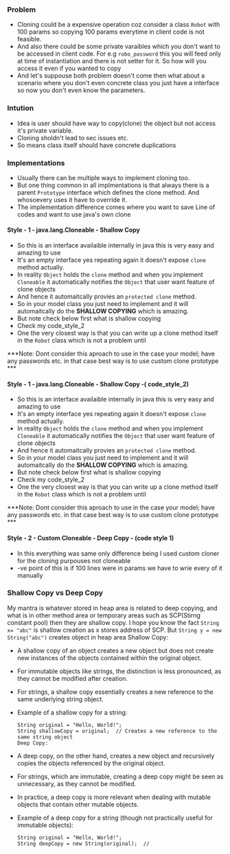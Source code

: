 ### Problem
* Cloning could be a expensive operation coz consider a class `Robot` with 100 params so copying 100 params everytime in client code is not feasible.
* And also there could be some private varaibles which you don't want to be accessed in client code. For e.g `robo_password` this you will feed only at time of instantiation and there is not setter for it. So how will you access it even if you wanted to copy
* And let's suppouse both problem doesn't come then what about a scenario where you don't even concrete class you just have a interface so now you don't even know the parameters. 

### Intution
* Idea is user should have way to copy(clone) the object but not access it's private variable.
* Cloning sholdn't lead to sec issues etc.
* So means class itself should have concrete duplications


### Implementations
* Usually there can be multiple ways to implement cloning too.
* But one thing common in all implmentations is that always there is a parent `Prototype` interface which defines the clone method. And whosoevery uses it have to override it.
* The implementation difference comes where you want to save Line of codes and want to use java's own clone 

#### Style - 1 - java.lang.Cloneable - Shallow Copy
* So this is an interface availaible internally in java this is very easy and amazing to use
* It's an empty interface yes repeating again it doesn't expose `clone` method actually.
* In reality `Object` holds the `clone` method and when you implement `Cloneable` it automatically notifies the `Object` that user want feature of clone objects
* And hence it automaitcally provies an `protected clone` method.
* So in your model class you just need to implement and it will automaitcally do the **SHALLOW COPYING** which is amazing. 
* But note check below first what is shallow copying 
* Check my code_style_2
* One the very closest way is that you can write up a clone method itself in the `Robot` class which is not a problem until

***Note: Dont consider this aproach to use in the case your model; have any passwords etc. in that case best way is to use custom clone prototype ***

#### Style - 1 - java.lang.Cloneable - Shallow Copy -( code_style_2)
* So this is an interface availaible internally in java this is very easy and amazing to use
* It's an empty interface yes repeating again it doesn't expose `clone` method actually.
* In reality `Object` holds the `clone` method and when you implement `Cloneable` it automatically notifies the `Object` that user want feature of clone objects
* And hence it automaitcally provies an `protected clone` method.
* So in your model class you just need to implement and it will automaitcally do the **SHALLOW COPYING** which is amazing. 
* But note check below first what is shallow copying 
* Check my code_style_2
* One the very closest way is that you can write up a clone method itself in the `Robot` class which is not a problem until

***Note: Dont consider this aproach to use in the case your model; have any passwords etc. in that case best way is to use custom clone prototype ***

#### Style - 2 - Custom Cloneable - Deep Copy - (code style 1)
* In this everything was same only difference being I used custom cloner for the cloning purpouses not cloneable
* -ve point of this is if 100 lines were in params we have to wrie every of it manually

### Shallow Copy vs Deep Copy
My mantra is whatever stored in heap area is related to deep copying, and what is in other method area or temporary areas such as SCP(Stirng constant pool) then they are shallow copy. I hope you know the fact `String x= "abc"` is shallow creation as x stores address of SCP. But `String y = new String("abc")` creates object in  heap area
Shallow Copy:

* A shallow copy of an object creates a new object but does not create new instances of the objects contained within the original object.
* For immutable objects like strings, the distinction is less pronounced, as they cannot be modified after creation.
* For strings, a shallow copy essentially creates a new reference to the same underlying string object.
* Example of a shallow copy for a string:
    ```
    String original = "Hello, World!";
    String shallowCopy = original;  // Creates a new reference to the same string object
    Deep Copy:
    ```


* A deep copy, on the other hand, creates a new object and recursively copies the objects referenced by the original object.
* For strings, which are immutable, creating a deep copy might be seen as unnecessary, as they cannot be modified.
* In practice, a deep copy is more relevant when dealing with mutable objects that contain other mutable objects.
* Example of a deep copy for a string (though not practically useful for immutable objects):

    ```
    String original = "Hello, World!";
    String deepCopy = new String(original);  // 
    ```




